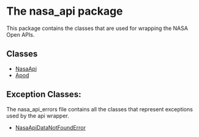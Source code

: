 # The nasa_api package

This package contains the classes that are used for wrapping the NASA Open APIs.

## Classes

- [NasaApi](nasa_api.md)
- [Apod](apod.md)

## Exception Classes:

The nasa_api_errors file contains all the classes
that represent exceptions used by the api wrapper.

- [NasaApiDataNotFoundError](nasa_api_errors.md#nasaapidatanotfounderror)